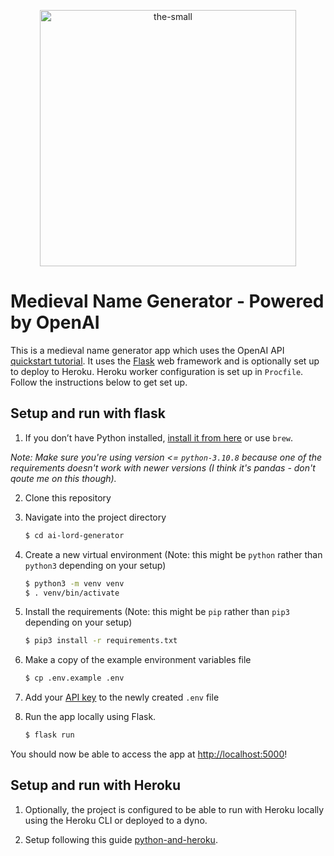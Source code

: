 <p align="center">
<img width="410" alt="the-small" src="https://user-images.githubusercontent.com/14722995/206960778-a66af496-bed0-440e-8d0e-8ada872d7236.png">
</p>

# Medieval Name Generator - Powered by OpenAI

This is a medieval name generator app which uses the OpenAI API [quickstart tutorial](https://beta.openai.com/docs/quickstart). It uses the [Flask](https://flask.palletsprojects.com/en/2.0.x/) web framework and is optionally set up to deploy to Heroku. Heroku worker configuration is set up in `Procfile`. Follow the instructions below to get set up.

## Setup and run with flask

1. If you don’t have Python installed, [install it from here](https://www.python.org/downloads/) or use `brew`.

*Note: Make sure you're using version <= `python-3.10.8` because one of the requirements doesn't work with newer versions (I think it's pandas - don't qoute me on this though).*

2. Clone this repository

3. Navigate into the project directory

   ```bash
   $ cd ai-lord-generator
   ```

4. Create a new virtual environment (Note: this might be `python` rather than `python3` depending on your setup)

   ```bash
   $ python3 -m venv venv
   $ . venv/bin/activate
   ```

5. Install the requirements (Note: this might be `pip` rather than `pip3` depending on your setup)

   ```bash
   $ pip3 install -r requirements.txt
   ```

6. Make a copy of the example environment variables file

   ```bash
   $ cp .env.example .env
   ```

7. Add your [API key](https://beta.openai.com/account/api-keys) to the newly created `.env` file

8. Run the app locally using Flask.

   ```bash
   $ flask run
   ```
   
You should now be able to access the app at [http://localhost:5000](http://localhost:5000)!


## Setup and run with Heroku

1. Optionally, the project is configured to be able to run with Heroku locally using the Heroku CLI or deployed to a dyno.

2. Setup following this guide [python-and-heroku](https://devcenter.heroku.com/articles/getting-started-with-python).
